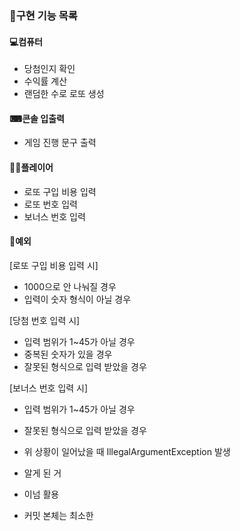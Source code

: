 ### 🧾구현 기능 목록

#### 💻컴퓨터
* 당첨인지 확인
* 수익률 계산
* 랜덤한 수로 로또 생성

#### ⌨콘솔 입출력
* 게임 진행 문구 출력

#### 🙎‍♂플레이어
* 로또 구입 비용 입력
* 로또 번호 입력
* 보너스 번호 입력

#### 🛑예외
[로또 구입 비용 입력 시]
* 1000으로 안 나눠질 경우
* 입력이 숫자 형식이 아닐 경우

[당첨 번호 입력 시]
* 입력 범위가 1~45가 아닐 경우
* 중복된 숫자가 있을 경우
* 잘못된 형식으로 입력 받았을 경우

[보너스 번호 입력 시]
* 입력 범위가 1~45가 아닐 경우
* 잘못된 형식으로 입력 받았을 경우

* 위 상황이 일어났을 때 IllegalArgumentException 발생

* 알게 된 거
* 이넘 활용
* 커밋 본체는 최소한